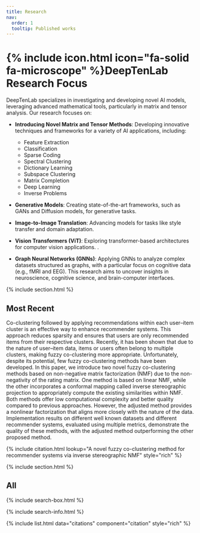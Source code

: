 ```yaml
---
title: Research
nav:
  order: 1
  tooltip: Published works
---
```


# {% include icon.html icon="fa-solid fa-microscope" %}DeepTenLab Research Focus

DeepTenLab specializes in investigating and developing novel AI models, leveraging advanced mathematical tools, particularly in matrix and tensor analysis. Our research focuses on:

- **Introducing Novel Matrix and Tensor Methods**: Developing innovative techniques and frameworks for a variety of AI applications, including:
  - Feature Extraction
  - Classification
  - Sparse Coding
  - Spectral Clustering
  - Dictionary Learning
  - Subspace Clustering
  - Matrix Completion
  - Deep Learning
  - Inverse Problems
  
- **Generative Models**: Creating state-of-the-art frameworks, such as GANs and Diffusion models, for generative tasks.

- **Image-to-Image Translation**: Advancing models for tasks like style transfer and domain adaptation.

- **Vision Transformers (ViT)**: Exploring transformer-based architectures for computer vision applications. .

- **Graph Neural Networks (GNNs)**: Applying GNNs to analyze complex datasets structured as graphs, with a particular focus on cognitive data (e.g., fMRI and EEG). This research aims to uncover insights in neuroscience, cognitive science, and brain-computer interfaces.

{% include section.html %}

## Most Recent

Co-clustering followed by applying recommendations within each user–item cluster is an effective way to enhance recommender systems. This approach reduces sparsity and ensures that users are only recommended items from their respective clusters. Recently, it has been shown that due to the nature of user–item data, items or users often belong to multiple clusters, making fuzzy co-clustering more appropriate. Unfortunately, despite its potential, few fuzzy co-clustering methods have been developed. In this paper, we introduce two novel fuzzy co-clustering methods based on non-negative matrix factorization (NMF) due to the non-negativity of the rating matrix. One method is based on linear NMF, while the other incorporates a conformal mapping called inverse stereographic projection to appropriately compute the existing similarities within NMF. Both methods offer low computational complexity and better quality compared to previous approaches. However, the adjusted method provides a nonlinear factorization that aligns more closely with the nature of the data. Implementation results on different well known datasets and different recommender systems, evaluated using multiple metrics, demonstrate the quality of these methods, with the adjusted method outperforming the other proposed method.

{% include citation.html lookup="A novel fuzzy co-clustering method for recommender systems via inverse stereographic NMF" style="rich" %}

{% include section.html %}

## All

{% include search-box.html %}

{% include search-info.html %}

{% include list.html data="citations" component="citation" style="rich" %}
